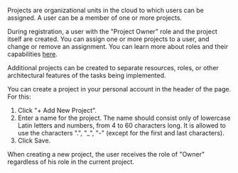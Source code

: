 Projects are organizational units in the cloud to which users can be assigned. A user can be a member of one or more projects.

During registration, a user with the "Project Owner" role and the project itself are created. You can assign one or more projects to a user, and change or remove an assignment. You can learn more about roles and their capabilities [here](/ru/docs/base/account/concepts/rolesandpermissions).

Additional projects can be created to separate resources, roles, or other architectural features of the tasks being implemented.

You can create a project in your personal account in the header of the page. For this:

1. Click "+ Add New Project".
2. Enter a name for the project. The name should consist only of lowercase Latin letters and numbers, from 4 to 60 characters long. It is allowed to use the characters ".", "_", "-" (except for the first and last characters).
3. Click Save.

When creating a new project, the user receives the role of "Owner" regardless of his role in the current project.
